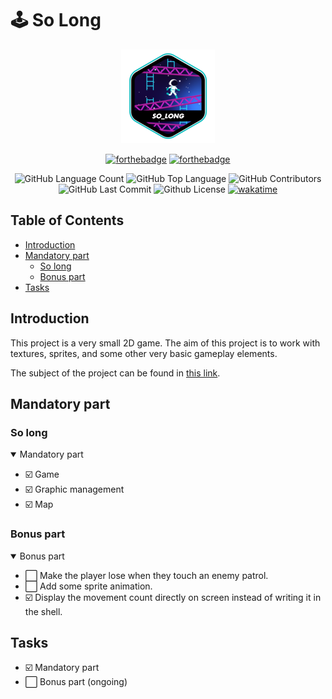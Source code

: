 # :joystick: So Long

<div align=center>

  ![badge](https://raw.githubusercontent.com/angelamcosta/angelamcosta/main/42_badges/so_longe.png)

  [![forthebadge](https://forthebadge.com/images/badges/made-with-c.svg)](https://forthebadge.com)  [![forthebadge](https://forthebadge.com/images/badges/built-by-codebabes.svg)](https://forthebadge.com)
</div>

<div align=center>
  <img alt="GitHub Language Count" src="https://img.shields.io/github/languages/count/angelamcosta/so_long" /> <img alt="GitHub Top Language" src="https://img.shields.io/github/languages/top/angelamcosta/so_long" /> <img alt="GitHub Contributors" src="https://img.shields.io/github/contributors/angelamcosta/so_long" /> <img alt="GitHub Last Commit" src="https://img.shields.io/github/last-commit/angelamcosta/so_long" /> <img alt="Github License" src="https://img.shields.io/github/license/angelamcosta/so_long" /> <a href="https://wakatime.com/badge/user/0c29d5b3-c30b-4e1a-ad07-2da3bd4f7e05/project/bfe8f4a5-0213-412e-aaff-a34c96f9d5a7"><img src="https://wakatime.com/badge/user/0c29d5b3-c30b-4e1a-ad07-2da3bd4f7e05/project/bfe8f4a5-0213-412e-aaff-a34c96f9d5a7.svg" alt="wakatime"></a>
</div>



## Table of Contents

- [Introduction](#introduction)
- [Mandatory part](#mandatory-part)
  - [So long](#so-long)
  - [Bonus part](#bonus-part)
- [Tasks](#tasks)

## Introduction

This project is a very small 2D game. The aim of this project is to work with textures, sprites, and some other very basic gameplay elements.

The subject of the project can be found in [this link](https://raw.githubusercontent.com/angelamcosta/so_long/main/en.subject.pdf).

## Mandatory part

###  So long

<details open>
<summary> Mandatory part </summary>

- :ballot_box_with_check: Game
- :ballot_box_with_check: Graphic management
- :ballot_box_with_check: Map

</details>

### Bonus part

<details open>
<summary> Bonus part </summary>

- :white_large_square: Make the player lose when they touch an enemy patrol.
- :white_large_square: Add some sprite animation.
- :ballot_box_with_check: Display the movement count directly on screen instead of writing it in the shell.

</details>

## Tasks

- :ballot_box_with_check: Mandatory part
- :white_large_square: Bonus part (ongoing)
